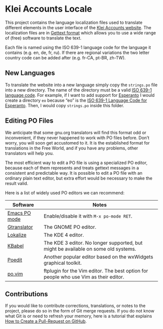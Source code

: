 # Klei Accounts Locale

This project contains the language localization files used to translate different elements in the user interface of the [Klei Accounts website](https://accounts.klei.com/). The localization files are in [Gettext format](https://en.wikipedia.org/wiki/Gettext) which allows you to use a wide range of (free) software to translate the text.

Each file is named using the ISO 639-1 language code for the language it contains (e.g. en, de, fr, ru). If there are regional variations the two letter country code can be added after (e.g. fr-CA, pt-BR, zh-TW).

## New Languages

To translate the website into a new language simply copy the `strings.po` file into a new directory. The name of the directory must be a valid [ISO 639-1 language code](https://en.wikipedia.org/wiki/List_of_ISO_639-1_codes). For example, if I want to add support for [Esperanto](https://en.wikipedia.org/wiki/Esperanto) I would create a directory `eo` because “eo” is the [ISO 639-1 Language Code for Esperanto](https://www.loc.gov/standards/iso639-2/php/langcodes_name.php?iso_639_1=eo). Then, I would copy `strings.po` inside this folder.

## Editing PO Files

We anticipate that some gnu.org translators will find this format odd or inconvenient, if they never happened to work with PO files before. Don’t worry, you will soon get accustomed to it. It is the established format for translations in the Free World, and if you have any problems, other translators will help you.

The most efficient way to edit a PO file is using a specialized PO editor, because each of them represents and treats gettext messages in a consistent and predictable way. It is possible to edit a PO file with an ordinary plain text editor, but extra effort would be necessary to make the result valid.

Here is a list of widely used PO editors we can recommend:

| Software | Notes |
|----------|-------|
[Emacs PO mode](http://www.gnu.org/software/gettext/manual/html_node/PO-Mode.html#PO-Mode) | Enable/disable it with `M-x po-mode RET`.
[Gtranslator](https://wiki.gnome.org/Apps/Gtranslator) | The GNOME PO editor.
[Lokalize](http://userbase.kde.org/Lokalize) | The KDE 4 editor.
[KBabel](https://directory.fsf.org/wiki/KBabel) | The KDE 3 editor. No longer supported, but might be available on some old systems.
[Poedit](http://www.poedit.net) | Another popular editor based on the wxWidgets graphical toolkit.
[po.vim](http://www.vim.org/scripts/script.php?script_id=2530) | ftplugin for the Vim editor. The best option for people who use Vim as their editor.

## Contributions

If you would like to contribute corrections, translations, or notes to the project, please do so in the form of Git merge requests. If you do not know what Git is or need to refresh your memory, here is a tutorial that explains [How to Create a Pull-Request on GitHub](https://help.github.com/en/articles/creating-a-pull-request).
